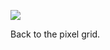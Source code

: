 ![](https://db-feed.s3.amazonaws.com/legacy/Screenshot_from_2020_01_09_18_30_22-1578612745983.png)

Back to the pixel grid.
